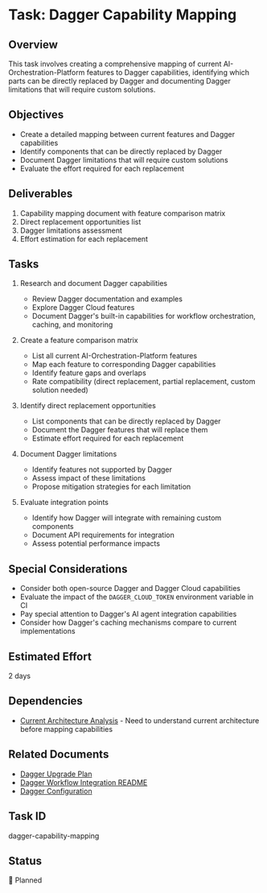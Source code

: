 # Task: Dagger Capability Mapping

## Overview
This task involves creating a comprehensive mapping of current AI-Orchestration-Platform features to Dagger capabilities, identifying which parts can be directly replaced by Dagger and documenting Dagger limitations that will require custom solutions.

## Objectives
- Create a detailed mapping between current features and Dagger capabilities
- Identify components that can be directly replaced by Dagger
- Document Dagger limitations that will require custom solutions
- Evaluate the effort required for each replacement

## Deliverables
1. Capability mapping document with feature comparison matrix
2. Direct replacement opportunities list
3. Dagger limitations assessment
4. Effort estimation for each replacement

## Tasks
1. Research and document Dagger capabilities
   - Review Dagger documentation and examples
   - Explore Dagger Cloud features
   - Document Dagger's built-in capabilities for workflow orchestration, caching, and monitoring

2. Create a feature comparison matrix
   - List all current AI-Orchestration-Platform features
   - Map each feature to corresponding Dagger capabilities
   - Identify feature gaps and overlaps
   - Rate compatibility (direct replacement, partial replacement, custom solution needed)

3. Identify direct replacement opportunities
   - List components that can be directly replaced by Dagger
   - Document the Dagger features that will replace them
   - Estimate effort required for each replacement

4. Document Dagger limitations
   - Identify features not supported by Dagger
   - Assess impact of these limitations
   - Propose mitigation strategies for each limitation

5. Evaluate integration points
   - Identify how Dagger will integrate with remaining custom components
   - Document API requirements for integration
   - Assess potential performance impacts

## Special Considerations
- Consider both open-source Dagger and Dagger Cloud capabilities
- Evaluate the impact of the `DAGGER_CLOUD_TOKEN` environment variable in CI
- Pay special attention to Dagger's AI agent integration capabilities
- Consider how Dagger's caching mechanisms compare to current implementations

## Estimated Effort
2 days

## Dependencies
- [Current Architecture Analysis](tasks/dagger-upgrade-arch-analysis.md) - Need to understand current architecture before mapping capabilities

## Related Documents
- [Dagger Upgrade Plan](tasks/Dagger_Upgrade_Plan.md)
- [Dagger Workflow Integration README](docs/guides/DAGGER_WORKFLOW_INTEGRATION_README.md)
- [Dagger Configuration](config/dagger.yaml)

## Task ID
dagger-capability-mapping

## Status
📅 Planned
